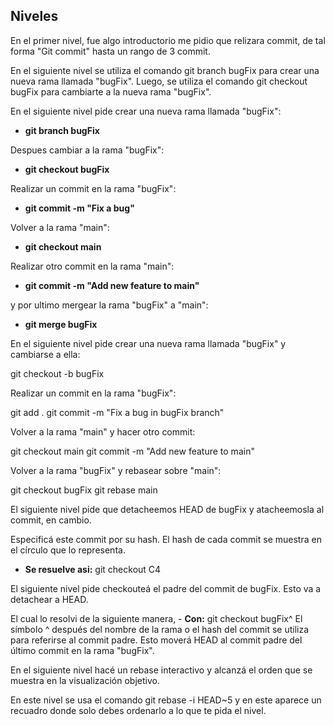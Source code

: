 ## Niveles

En el primer nivel, fue algo introductorio me pidio que relizara commit, de tal forma "Git commit" hasta 
un rango de 3 commit.

En el siguiente nivel se utiliza el comando git branch bugFix para crear una nueva rama llamada "bugFix".
Luego, se utiliza el comando git checkout bugFix para cambiarte a la nueva rama "bugFix".

En el siguiente nivel pide crear una nueva rama llamada "bugFix":

- **git branch bugFix** 

Despues cambiar a la rama "bugFix":

- **git checkout bugFix**

Realizar un commit en la rama "bugFix":

- **git commit -m "Fix a bug"**

Volver a la rama "main":

- **git checkout main**

Realizar otro commit en la rama "main":

- **git commit -m "Add new feature to main"**

y por ultimo mergear la rama "bugFix" a "main":

- **git merge bugFix**

En el siguiente nivel pide crear una nueva rama llamada "bugFix" y cambiarse a ella:

git checkout -b bugFix

Realizar un commit en la rama "bugFix":

git add .
git commit -m "Fix a bug in bugFix branch"

Volver a la rama "main" y hacer otro commit:

git checkout main
git commit -m "Add new feature to main"

Volver a la rama "bugFix" y rebasear sobre "main":

git checkout bugFix
git rebase main

El siguiente nivel pide que detacheemos HEAD de bugFix y atacheemosla al commit, en cambio.

Especificá este commit por su hash. El hash de cada commit se muestra en el círculo que lo representa.

- **Se resuelve asi:** git checkout C4

El siguiente nivel pide checkouteá el padre del commit de bugFix. Esto va a detachear a HEAD.

El cual lo resolvi de la siguiente manera, - **Con:** git checkout bugFix^ El símbolo ^ después del nombre de la rama o el hash del commit se utiliza para referirse al commit padre. Esto moverá HEAD al commit padre del último commit en la rama "bugFix".

En el siguiente nivel hacé un rebase interactivo y alcanzá el orden que se muestra en la visualización objetivo. 

En este nivel se usa el comando git rebase -i HEAD~5 y en este aparece un recuadro donde solo debes ordenarlo 
a lo que te pida el nivel.